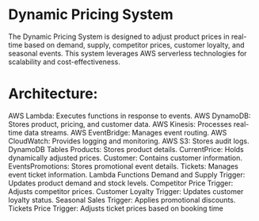 # Dynamic Pricing System


The Dynamic Pricing System is designed to adjust product prices in real-time based on demand,
supply, competitor prices, customer loyalty, and seasonal events. This system leverages AWS
serverless technologies for scalability and cost-effectiveness.

# Architecture:

AWS Lambda: Executes functions in response to events.
AWS DynamoDB: Stores product, pricing, and customer data.
AWS Kinesis: Processes real-time data streams.
AWS EventBridge: Manages event routing.
AWS CloudWatch: Provides logging and monitoring.
AWS S3: Stores audit logs.
DynamoDB Tables
Products: Stores product details.
CurrentPrice: Holds dynamically adjusted prices.
Customer: Contains customer information.
EventsPromotions: Stores promotional event details.
Tickets: Manages event ticket information.
Lambda Functions
Demand and Supply Trigger: Updates product demand and stock levels.
Competitor Price Trigger: Adjusts competitor prices.
Customer Loyalty Trigger: Updates customer loyalty status.
Seasonal Sales Trigger: Applies promotional discounts.
Tickets Price Trigger: Adjusts ticket prices based on booking time
